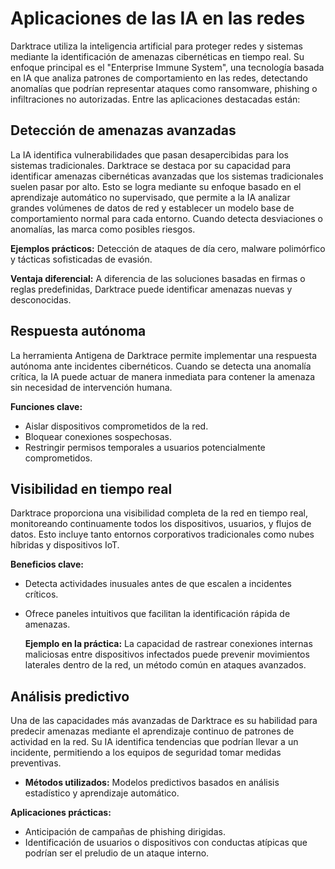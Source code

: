 # Aplicaciones de las IA en las redes
Darktrace utiliza la inteligencia artificial para proteger redes y sistemas mediante la identificación de amenazas cibernéticas en tiempo real. Su enfoque principal es el "Enterprise Immune System", una tecnología basada en IA que analiza patrones de comportamiento en las redes, detectando anomalías que podrían representar ataques como ransomware, phishing o infiltraciones no autorizadas.
Entre las aplicaciones destacadas están:

## Detección de amenazas avanzadas
La IA identifica vulnerabilidades que pasan desapercibidas para los sistemas tradicionales. Darktrace se destaca por su capacidad para identificar amenazas cibernéticas avanzadas que los sistemas tradicionales suelen pasar por alto. Esto se logra mediante su enfoque basado en el aprendizaje automático no supervisado, que permite a la IA analizar grandes volúmenes de datos de red y establecer un modelo base de comportamiento normal para cada entorno. Cuando detecta desviaciones o anomalías, las marca como posibles riesgos.

**Ejemplos prácticos:**
    Detección de ataques de día cero, malware polimórfico y tácticas sofisticadas de evasión.
    
**Ventaja diferencial:**
    A diferencia de las soluciones basadas en firmas o reglas predefinidas, Darktrace puede identificar amenazas nuevas y desconocidas.

## Respuesta autónoma
La herramienta Antigena de Darktrace permite implementar una respuesta autónoma ante incidentes cibernéticos. Cuando se detecta una anomalía crítica, la IA puede actuar de manera inmediata para contener la amenaza sin necesidad de intervención humana.

**Funciones clave:**
 - Aislar dispositivos comprometidos de la red.
 - Bloquear conexiones sospechosas.
 - Restringir permisos temporales a usuarios potencialmente comprometidos.

## Visibilidad en tiempo real
Darktrace proporciona una visibilidad completa de la red en tiempo real, monitoreando continuamente todos los dispositivos, usuarios, y flujos de datos. Esto incluye tanto entornos corporativos tradicionales como nubes híbridas y dispositivos IoT.

**Beneficios clave:**
- Detecta actividades inusuales antes de que escalen a incidentes críticos.
- Ofrece paneles intuitivos que facilitan la identificación rápida de amenazas.

    **Ejemplo en la práctica:** La capacidad de rastrear conexiones internas maliciosas entre dispositivos infectados puede prevenir movimientos laterales dentro de la red, un método común en ataques avanzados.

## Análisis predictivo
Una de las capacidades más avanzadas de Darktrace es su habilidad para predecir amenazas mediante el aprendizaje continuo de patrones de actividad en la red. Su IA identifica tendencias que podrían llevar a un incidente, permitiendo a los equipos de seguridad tomar medidas preventivas.

- **Métodos utilizados:** Modelos predictivos basados en análisis estadístico y aprendizaje automático.

**Aplicaciones prácticas:**
- Anticipación de campañas de phishing dirigidas.
- Identificación de usuarios o dispositivos con conductas atípicas que podrían ser el preludio de un ataque interno.

